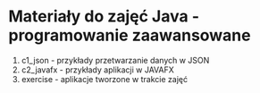 Materiały do zajęć Java - programowanie zaawansowane
====================================================
1. c1_json - przykłady przetwarzanie danych w JSON
2. c2_javafx - przykłady aplikacji w JAVAFX
3. exercise - aplikacje tworzone w trakcie zajęć
